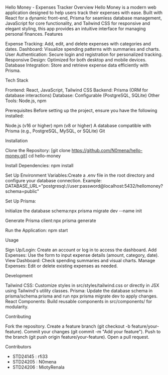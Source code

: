 Hello Money - Expenses Tracker
Overview
Hello Money is a modern web application designed to help users track their expenses with ease. Built with React for a dynamic front-end, Prisma for seamless database management, JavaScript for core functionality, and Tailwind CSS for responsive and elegant styling, this app provides an intuitive interface for managing personal finances.
Features

Expense Tracking: Add, edit, and delete expenses with categories and dates.
Dashboard: Visualize spending patterns with summaries and charts.
User Authentication: Secure login and registration for personalized tracking.
Responsive Design: Optimized for both desktop and mobile devices.
Database Integration: Store and retrieve expense data efficiently with Prisma.

Tech Stack

Frontend: React, JavaScript, Tailwind CSS
Backend: Prisma (ORM for database interactions)
Database: Configurable (PostgreSQL, SQLite)
Other Tools: Node.js, npm

Prerequisites
Before setting up the project, ensure you have the following installed:

Node.js (v16 or higher)
npm (v8 or higher)
A database compatible with Prisma (e.g., PostgreSQL, MySQL, or SQLite)
Git

Installation

Clone the Repository:
[git clone https://github.com/N0mena/hello-money.git]
cd hello-money


Install Dependencies:
npm install


Set Up Environment Variables:Create a .env file in the root directory and configure your database connection. Example:
DATABASE_URL="postgresql://user:password@localhost:5432/hellomoney?schema=public"


Set Up Prisma:

Initialize the database schema:npx prisma migrate dev --name init


Generate Prisma client:npx prisma generate




Run the Application:
npm start


Usage

Sign Up/Login: Create an account or log in to access the dashboard.
Add Expenses: Use the form to input expense details (amount, category, date).
View Dashboard: Check spending summaries and visual charts.
Manage Expenses: Edit or delete existing expenses as needed.

Development

Tailwind CSS: Customize styles in src/styles/tailwind.css or directly in JSX using Tailwind's utility classes.
Prisma: Update the database schema in prisma/schema.prisma and run npx prisma migrate dev to apply changes.
React Components: Build reusable components in src/components/ for modularity.

Contributing

Fork the repository.
Create a feature branch (git checkout -b feature/your-feature).
Commit your changes (git commit -m "Add your feature").
Push to the branch (git push origin feature/your-feature).
Open a pull request.

Contributors
* STD24145 : rfi33
* STD24205 : N0mena
* STD24206 : MiotyRenala
